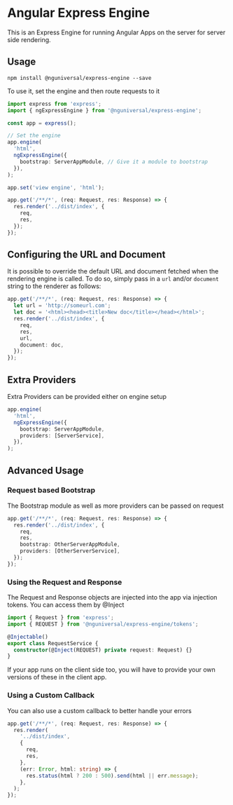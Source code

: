 # Angular Express Engine

This is an Express Engine for running Angular Apps on the server for server side rendering.

## Usage

`npm install @nguniversal/express-engine --save`

To use it, set the engine and then route requests to it

```ts
import express from 'express';
import { ngExpressEngine } from '@nguniversal/express-engine';

const app = express();

// Set the engine
app.engine(
  'html',
  ngExpressEngine({
    bootstrap: ServerAppModule, // Give it a module to bootstrap
  }),
);

app.set('view engine', 'html');

app.get('/**/*', (req: Request, res: Response) => {
  res.render('../dist/index', {
    req,
    res,
  });
});
```

## Configuring the URL and Document

It is possible to override the default URL and document fetched when the rendering engine
is called. To do so, simply pass in a `url` and/or `document` string to the renderer as follows:

```ts
app.get('/**/*', (req: Request, res: Response) => {
  let url = 'http://someurl.com';
  let doc = '<html><head><title>New doc</title></head></html>';
  res.render('../dist/index', {
    req,
    res,
    url,
    document: doc,
  });
});
```

## Extra Providers

Extra Providers can be provided either on engine setup

```ts
app.engine(
  'html',
  ngExpressEngine({
    bootstrap: ServerAppModule,
    providers: [ServerService],
  }),
);
```

## Advanced Usage

### Request based Bootstrap

The Bootstrap module as well as more providers can be passed on request

```ts
app.get('/**/*', (req: Request, res: Response) => {
  res.render('../dist/index', {
    req,
    res,
    bootstrap: OtherServerAppModule,
    providers: [OtherServerService],
  });
});
```

### Using the Request and Response

The Request and Response objects are injected into the app via injection tokens.
You can access them by @Inject

```ts
import { Request } from 'express';
import { REQUEST } from '@nguniversal/express-engine/tokens';

@Injectable()
export class RequestService {
  constructor(@Inject(REQUEST) private request: Request) {}
}
```

If your app runs on the client side too, you will have to provide your own versions of these in the client app.

### Using a Custom Callback

You can also use a custom callback to better handle your errors

```ts
app.get('/**/*', (req: Request, res: Response) => {
  res.render(
    '../dist/index',
    {
      req,
      res,
    },
    (err: Error, html: string) => {
      res.status(html ? 200 : 500).send(html || err.message);
    },
  );
});
```
